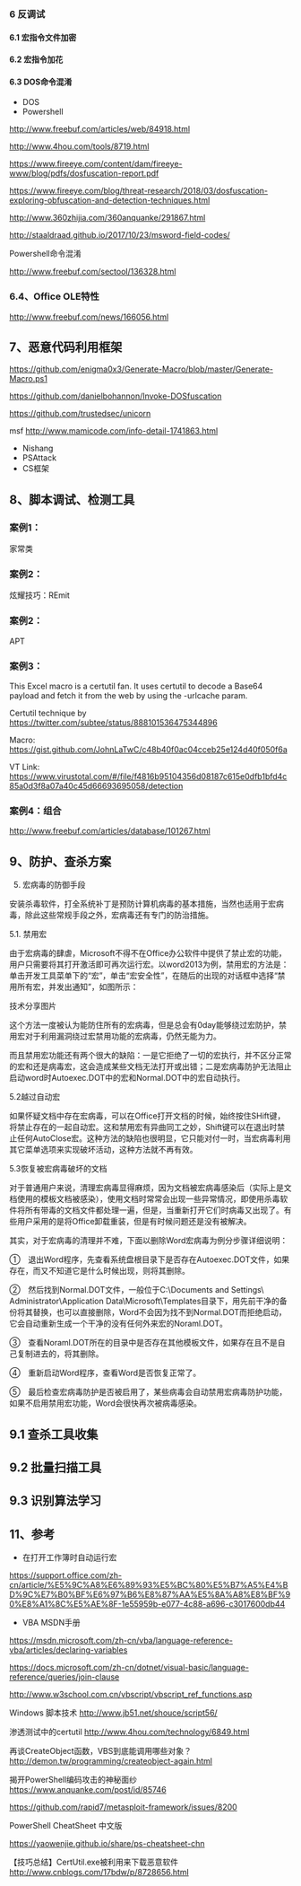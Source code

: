 ﻿

### 6 反调试

#### 6.1 宏指令文件加密

#### 6.2 宏指令加花

#### 6.3 DOS命令混淆

- DOS
- Powershell


http://www.freebuf.com/articles/web/84918.html

http://www.4hou.com/tools/8719.html


https://www.fireeye.com/content/dam/fireeye-www/blog/pdfs/dosfuscation-report.pdf

https://www.fireeye.com/blog/threat-research/2018/03/dosfuscation-exploring-obfuscation-and-detection-techniques.html

http://www.360zhijia.com/360anquanke/291867.html

http://staaldraad.github.io/2017/10/23/msword-field-codes/

Powershell命令混淆

http://www.freebuf.com/sectool/136328.html

### 6.4、Office OLE特性

http://www.freebuf.com/news/166056.html



## 7、恶意代码利用框架

https://github.com/enigma0x3/Generate-Macro/blob/master/Generate-Macro.ps1

https://github.com/danielbohannon/Invoke-DOSfuscation

https://github.com/trustedsec/unicorn

msf
http://www.mamicode.com/info-detail-1741863.html


- Nishang
- PSAttack
- CS框架


## 8、脚本调试、检测工具

### 案例1：


家常类


### 案例2：

炫耀技巧：REmit


### 案例2：


APT



### 案例3：


This Excel macro is a certutil fan. It uses certutil to decode a Base64 payload and fetch it from the web by using the -urlcache param. 

Certutil technique by https://twitter.com/subtee/status/888101536475344896

Macro:  https://gist.github.com/JohnLaTwC/c48b40f0ac04cceb25e124d40f050f6a

VT Link: https://www.virustotal.com/#/file/f4816b95104356d08187c615e0dfb1bfd4c85a0d3f8a07a40c45d66693695058/detection

### 案例4：组合

http://www.freebuf.com/articles/database/101267.html

## 9、防护、查杀方案

5. 宏病毒的防御手段

安装杀毒软件，打全系统补丁是预防计算机病毒的基本措施，当然也适用于宏病毒，除此这些常规手段之外，宏病毒还有专门的防治措施。

5.1. 禁用宏

由于宏病毒的肆虐，Microsoft不得不在Office办公软件中提供了禁止宏的功能，用户只需要将其打开激活即可再次运行宏。以word2013为例，禁用宏的方法是：单击开发工具菜单下的“宏”，单击“宏安全性”，在随后的出现的对话框中选择“禁用所有宏，并发出通知”，如图所示：
 

技术分享图片

这个方法一度被认为能防住所有的宏病毒，但是总会有0day能够绕过宏防护，禁用宏对于利用漏洞绕过宏禁用功能的宏病毒，仍然无能为力。

而且禁用宏功能还有两个很大的缺陷：一是它拒绝了一切的宏执行，并不区分正常的宏和还是病毒宏，这会造成某些文档无法打开或出错；二是宏病毒防护无法阻止启动word时Autoexec.DOT中的宏和Normal.DOT中的宏自动执行。

5.2越过自动宏

如果怀疑文档中存在宏病毒，可以在Office打开文档的时候，始终按住SHift键，将禁止存在的一起自动宏。这和禁用宏有异曲同工之妙，Shift键可以在退出时禁止任何AutoClose宏。这种方法的缺陷也很明显，它只能对付一时，当宏病毒利用其它菜单选项来实现破坏活动，这种方法就不再有效。

5.3恢复被宏病毒破坏的文档

对于普通用户来说，清理宏病毒显得麻烦，因为文档被宏病毒感染后（实际上是文档使用的模板文档被感染），使用文档时常常会出现一些异常情况，即使用杀毒软件将所有带毒的文档文件都处理一遍，但是，当重新打开它们时病毒又出现了。有些用户采用的是将Office卸载重装，但是有时候问题还是没有被解决。

其实，对于宏病毒的清理并不难，下面以删除Word宏病毒为例分步骤详细说明：

①　退出Word程序，先查看系统盘根目录下是否存在Autoexec.DOT文件，如果存在，而又不知道它是什么时候出现，则将其删除。

②　然后找到Normal.DOT文件，一般位于C:\Documents and Settings\ Administrator\Application Data\Microsoft\Templates目录下，用先前干净的备份将其替换，也可以直接删除，Word不会因为找不到Normal.DOT而拒绝启动，它会自动重新生成一个干净的没有任何外来宏的Noraml.DOT。

③　查看Noraml.DOT所在的目录中是否存在其他模板文件，如果存在且不是自己复制进去的，将其删除。

④　重新启动Word程序，查看Word是否恢复正常了。

⑤　最后检查宏病毒防护是否被启用了，某些病毒会自动禁用宏病毒防护功能，如果不启用禁用宏功能，Word会很快再次被病毒感染。

## 9.1 查杀工具收集

## 9.2 批量扫描工具

## 9.3 识别算法学习


## 11、参考

- 在打开工作簿时自动运行宏

https://support.office.com/zh-cn/article/%E5%9C%A8%E6%89%93%E5%BC%80%E5%B7%A5%E4%BD%9C%E7%B0%BF%E6%97%B6%E8%87%AA%E5%8A%A8%E8%BF%90%E8%A1%8C%E5%AE%8F-1e55959b-e077-4c88-a696-c3017600db44

- VBA MSDN手册

https://msdn.microsoft.com/zh-cn/vba/language-reference-vba/articles/declaring-variables

https://docs.microsoft.com/zh-cn/dotnet/visual-basic/language-reference/queries/join-clause

http://www.w3school.com.cn/vbscript/vbscript_ref_functions.asp

Windows 脚本技术
http://www.jb51.net/shouce/script56/

渗透测试中的certutil
http://www.4hou.com/technology/6849.html

再谈CreateObject函数，VBS到底能调用哪些对象？
http://demon.tw/programming/createobject-again.html

揭开PowerShell编码攻击的神秘面纱
https://www.anquanke.com/post/id/85746


https://github.com/rapid7/metasploit-framework/issues/8200

PowerShell CheatSheet 中文版

https://yaowenjie.github.io/share/ps-cheatsheet-chn

【技巧总结】CertUtil.exe被利用来下载恶意软件
http://www.cnblogs.com/17bdw/p/8728656.html